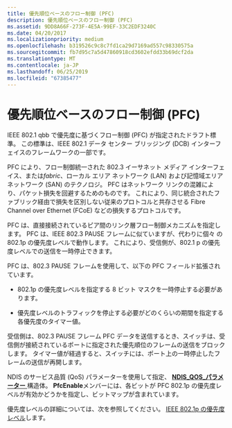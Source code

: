 ```yaml
---
title: 優先順位ベースのフロー制御 (PFC)
description: 優先順位ベースのフロー制御 (PFC)
ms.assetid: 9DD8A66F-273F-4E5A-99EF-33C2EDF3240C
ms.date: 04/20/2017
ms.localizationpriority: medium
ms.openlocfilehash: b319526c9c8c7fd1ca29d7169ad557c98330575a
ms.sourcegitcommit: fb7d95c7a5d47860918cd3602efdd33b69dcf2da
ms.translationtype: MT
ms.contentlocale: ja-JP
ms.lasthandoff: 06/25/2019
ms.locfileid: "67385477"
---
```

# <a name="priority-based-flow-control-pfc"></a>優先順位ベースのフロー制御 (PFC)


IEEE 802.1 qbb で優先度に基づくフロー制御 (PFC) が指定されたドラフト標準。 この標準は、IEEE 802.1 データ センター ブリッジング (DCB) インターフェイスのフレームワークの一部です。

PFC により、フロー制御統一された 802.3 イーサネット メディア インターフェイス、または*fabric*、ローカル エリア ネットワーク (LAN) および記憶域エリア ネットワーク (SAN) のテクノロジ。 PFC はネットワーク リンクの混雑により、パケット損失を回避するためのものです。 これにより、同じ統合されたファブリック経由で損失を区別しない従来のプロトコルと共存させる Fibre Channel over Ethernet (FCoE) などの損失するプロトコルです。

PFC は、直接接続されているピア間のリンク層フロー制御メカニズムを指定します。 PFC は、IEEE 802.3 PAUSE フレームに似ていますが、代わりに個々 の 802.1p の優先度レベルで動作します。 これにより、受信側が、802.1 p の優先度レベルでの送信を一時停止できます。

PFC は、802.3 PAUSE フレームを使用して、以下の PFC フィールド拡張されています。

-   802.1p の優先度レベルを指定する 8 ビット マスクを一時停止する必要があります。

-   優先度レベルのトラフィックを停止する必要がどのくらいの期間を指定する各優先度のタイマー値。

受信側は、802.3 PAUSE フレーム PFC データを送信するとき、スイッチは、受信側が接続されているポートに指定された優先順位のフレームの送信をブロックします。 タイマー値が経過すると、スイッチには、ポート上の一時停止したフレームの送信が再開します。

NDIS のサービス品質 (QoS) パラメーターを使用して指定、 [ **NDIS\_QOS\_パラメーター** ](https://docs.microsoft.com/windows-hardware/drivers/ddi/content/ntddndis/ns-ntddndis-_ndis_qos_parameters)構造体。 **PfcEnable**メンバーには、各ビットが PFC 802.1p の優先度レベルが有効かどうかを指定し、ビットマップが含まれています。

優先度レベルの詳細については、次を参照してください。 [IEEE 802.1p の優先度レベル](ieee-802-1p-priority-levels.md)します。

 

 





